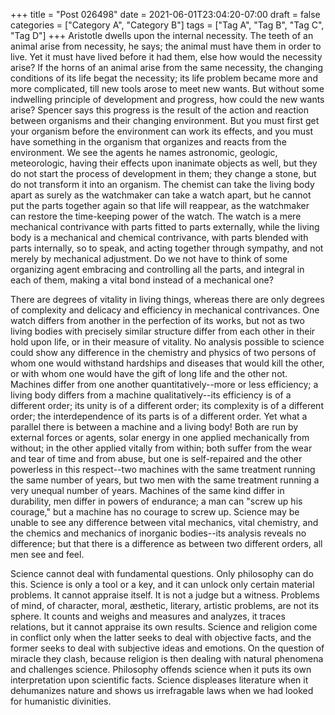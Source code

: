 +++
title = "Post 026498"
date = 2021-06-01T23:04:20-07:00
draft = false
categories = ["Category A", "Category B"]
tags = ["Tag A", "Tag B", "Tag C", "Tag D"]
+++
Aristotle dwells upon the internal necessity. The teeth of an animal arise from necessity, he says; the animal must have them in order to live. Yet it must have lived before it had them, else how would the necessity arise? If the horns of an animal arise from the same necessity, the changing conditions of its life begat the necessity; its life problem became more and more complicated, till new tools arose to meet new wants. But without some indwelling principle of development and progress, how could the new wants arise? Spencer says this progress is the result of the action and reaction between organisms and their changing environment. But you must first get your organism before the environment can work its effects, and you must have something in the organism that organizes and reacts from the environment. We see the agents he names astronomic, geologic, meteorologic, having their effects upon inanimate objects as well, but they do not start the process of development in them; they change a stone, but do not transform it into an organism. The chemist can take the living body apart as surely as the watchmaker can take a watch apart, but he cannot put the parts together again so that life will reappear, as the watchmaker can restore the time-keeping power of the watch. The watch is a mere mechanical contrivance with parts fitted to parts externally, while the living body is a mechanical and chemical contrivance, with parts blended with parts internally, so to speak, and acting together through sympathy, and not merely by mechanical adjustment. Do we not have to think of some organizing agent embracing and controlling all the parts, and integral in each of them, making a vital bond instead of a mechanical one?

There are degrees of vitality in living things, whereas there are only degrees of complexity and delicacy and efficiency in mechanical contrivances. One watch differs from another in the perfection of its works, but not as two living bodies with precisely similar structure differ from each other in their hold upon life, or in their measure of vitality. No analysis possible to science could show any difference in the chemistry and physics of two persons of whom one would withstand hardships and diseases that would kill the other, or with whom one would have the gift of long life and the other not. Machines differ from one another quantitatively--more or less efficiency; a living body differs from a machine qualitatively--its efficiency is of a different order; its unity is of a different order; its complexity is of a different order; the interdependence of its parts is of a different order. Yet what a parallel there is between a machine and a living body! Both are run by external forces or agents, solar energy in one applied mechanically from without; in the other applied vitally from within; both suffer from the wear and tear of time and from abuse, but one is self-repaired and the other powerless in this respect--two machines with the same treatment running the same number of years, but two men with the same treatment running a very unequal number of years. Machines of the same kind differ in durability, men differ in powers of endurance; a man can "screw up his courage," but a machine has no courage to screw up. Science may be unable to see any difference between vital mechanics, vital chemistry, and the chemics and mechanics of inorganic bodies--its analysis reveals no difference; but that there is a difference as between two different orders, all men see and feel.

Science cannot deal with fundamental questions. Only philosophy can do this. Science is only a tool or a key, and it can unlock only certain material problems. It cannot appraise itself. It is not a judge but a witness. Problems of mind, of character, moral, æsthetic, literary, artistic problems, are not its sphere. It counts and weighs and measures and analyzes, it traces relations, but it cannot appraise its own results. Science and religion come in conflict only when the latter seeks to deal with objective facts, and the former seeks to deal with subjective ideas and emotions. On the question of miracle they clash, because religion is then dealing with natural phenomena and challenges science. Philosophy offends science when it puts its own interpretation upon scientific facts. Science displeases literature when it dehumanizes nature and shows us irrefragable laws when we had looked for humanistic divinities.
